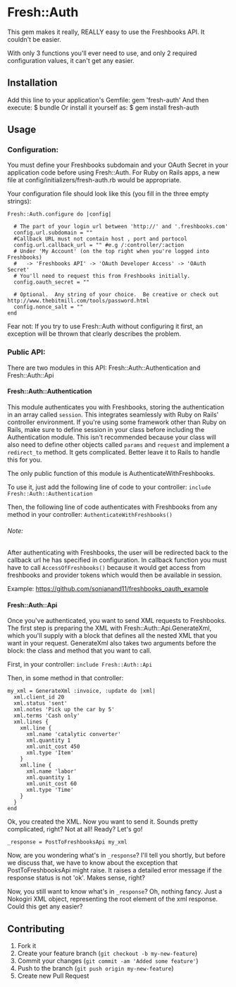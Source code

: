 # Fresh::Auth

This gem makes it really, REALLY easy to use the Freshbooks API.  It couldn't be easier.

With only 3 functions you'll ever need to use, and only 2 required configuration values, it can't get any easier.

## Installation

Add this line to your application's Gemfile:
    gem 'fresh-auth'
And then execute:
    $ bundle
Or install it yourself as:
    $ gem install fresh-auth

## Usage

### Configuration:

You must define your Freshbooks subdomain and your OAuth Secret in your application code before using Fresh::Auth.  For Ruby on Rails apps, a new file at config/initializers/fresh-auth.rb would be appropriate.

Your configuration file should look like this (you fill in the three empty strings):

    Fresh::Auth.configure do |config|

      # The part of your login url between 'http://' and '.freshbooks.com'
      config.url.subdomain = ""
      #Callback URL must not contain host , port and portocol
      config.url.callback_url = "" #e.g /:controller/:action
      # Under 'My Account' (on the top right when you're logged into Freshbooks)
      #   -> 'Freshbooks API' -> 'OAuth Developer Access' -> 'OAuth Secret'
      # You'll need to request this from Freshbooks initially.
      config.oauth_secret = ""

      # Optional.  Any string of your choice.  Be creative or check out http://www.thebitmill.com/tools/password.html
      config.nonce_salt = ""
    end

Fear not: If you try to use Fresh::Auth without configuring it first, an exception will be thrown that clearly describes the problem.

### Public API:

There are two modules in this API: Fresh::Auth::Authentication and Fresh::Auth::Api

#### Fresh::Auth::Authentication

This module authenticates you with Freshbooks, storing the authentication in an array called `session`.  This integrates seamlessly with Ruby on Rails' controller environment.  If you're using some framework other than Ruby on Rails, make sure to define session in your class before including the Authentication module.  This isn't recommended because your class will also need to define other objects called `params` and `request` and implement a `redirect_to` method.  It gets complicated.  Better leave it to Rails to handle this for you.

The only public function of this module is AuthenticateWithFreshbooks.

To use it, just add the following line of code to your controller:
`
include Fresh::Auth::Authentication
`

Then, the following line of code authenticates with Freshbooks from any method in your controller:
`
AuthenticateWithFreshbooks()
`
###### Note: 
After authenticating with Freshbooks, the user will be redirected back to the callback url he has specified in configuration. In callback function you must have to call `AccessOfFreshbooks()` because it would get access from freshbooks and provider tokens which would then be available in session. 


Example: https://github.com/sonianand11/freshbooks_oauth_example

#### Fresh::Auth::Api

Once you've authenticated, you want to send XML requests to Freshbooks.  The first step is preparing the XML with Fresh::Auth::Api.GenerateXml, which you'll supply with a block that defines all the nested XML that you want in your request.  GenerateXml also takes two arguments before the block: the class and method that you want to call.

First, in your controller:
`include Fresh::Auth::Api`

Then, in some method in that controller:

    my_xml = GenerateXml :invoice, :update do |xml|
      xml.client_id 20
      xml.status 'sent'
      xml.notes 'Pick up the car by 5'
      xml.terms 'Cash only'
      xml.lines {
        xml.line {
          xml.name 'catalytic converter'
          xml.quantity 1
          xml.unit_cost 450
          xml.type 'Item'
        }
        xml.line {
          xml.name 'labor'
          xml.quantity 1
          xml.unit_cost 60
          xml.type 'Time'
        }
      }
    end

Ok, you created the XML.  Now you want to send it.  Sounds pretty complicated, right?  Not at all! Ready?  Let's go!

`_response = PostToFreshbooksApi my_xml`

Now, are you wondering what's in `_response`?  I'll tell you shortly, but before we discuss that, we have to know about the exception that PostToFreshbooksApi might raise.  It raises a detailed error message if the response status is not 'ok'.  Makes sense, right?

Now, you still want to know what's in `_response`?  Oh, nothing fancy.  Just a Nokogiri XML object, representing the root element of the xml response.  Could this get any easier?

## Contributing

1. Fork it
2. Create your feature branch (`git checkout -b my-new-feature`)
3. Commit your changes (`git commit -am 'Added some feature'`)
4. Push to the branch (`git push origin my-new-feature`)
5. Create new Pull Request

